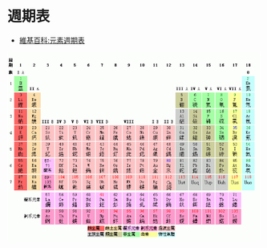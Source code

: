 # 週期表

* [維基百科:元素週期表](http://zh.wikipedia.org/wiki/%E5%85%83%E7%B4%A0%E5%91%A8%E6%9C%9F%E8%A1%A8)


!["Periodic-table" 由 林勇智 - w:zh:File:Periodic-table.png。 使用來自 维基共享资源 - http://commons.wikimedia.org/wiki/File:Periodic-table.png#/media/File:Periodic-table.png 的 創用CC 姓名標示-相同方式分享 2.5 條款授權](Periodic-table.png)